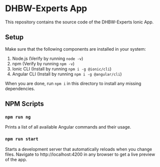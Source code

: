# DHBW-Experts App

This repository contains the source code of the DHBW-Experts Ionic App.

## Setup

Make sure that the following components are installed in your system:
1. Node.js (Verify by running `node -v`)
2. npm (Verify by running `npm -v`)
3. Ionic CLI (Install by running `npm i -g @ionic/cli`)
4. Angular CLI (Install by running `npm i -g @angular/cli`)

When you are done, run `npm i` in this directory to install any missing dependencies.

## NPM Scripts

### `npm run ng`

Prints a list of all available Angular commands and their usage.

### `npm run start`

Starts a development server that automatically reloads when you change files. Navigate to http://localhost:4200 in any browser to get a live preview of the app.